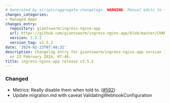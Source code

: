 ```yaml
---
# Generated by scripts/aggregate-changelogs. WARNING: Manual edits to this files will be overwritten.
changes_categories:
- Managed Apps
changes_entry:
  repository: giantswarm/ingress-nginx-app
  url: https://github.com/giantswarm/ingress-nginx-app/blob/master/CHANGELOG.md#352---2024-02-23
  version: 3.5.2
  version_tag: v3.5.2
date: '2024-02-23T07:48:32'
description: Changelog entry for giantswarm/ingress-nginx-app version 3.5.2, published
  on 23 February 2024, 07:48.
title: ingress-nginx-app release v3.5.2
---
```


### Changed
- Metrics: Really disable them when told to. ([#592](https://github.com/giantswarm/ingress-nginx-app/pull/592))
- Update migration.md with caveat ValidatingWebhookConfiguration
